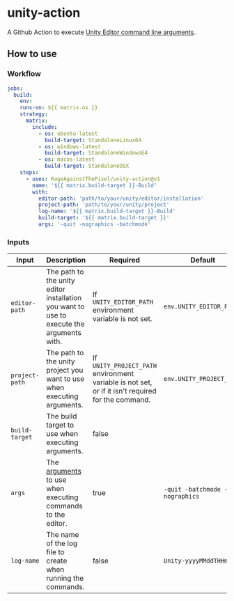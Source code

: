 # unity-action

A Github Action to execute [Unity Editor command line arguments](https://docs.unity3d.com/Manual/EditorCommandLineArguments.html).

## How to use

### Workflow

```yaml
jobs:
  build:
    env:
    runs-on: ${{ matrix.os }}
    strategy:
      matrix:
        include:
          - os: ubuntu-latest
            build-target: StandaloneLinux64
          - os: windows-latest
            build-target: StandaloneWindows64
          - os: macos-latest
            build-target: StandaloneOSX
    steps:
      - uses: RageAgainstThePixel/unity-action@v1
        name: '${{ matrix.build-target }}-Build'
        with:
          editor-path: 'path/to/your/unity/editor/installation'
          project-path: 'path/to/your/unity/project'
          log-name: '${{ matrix.build-target }}-Build'
          build-target: '${{ matrix.build-target }}'
          args: '-quit -nographics -batchmode'
```

### Inputs

| Input | Description | Required | Default |
|-------|-------------|----------|---------|
| `editor-path` | The path to the unity editor installation you want to use to execute the arguments with. | If `UNITY_EDITOR_PATH` environment variable is not set. | `env.UNITY_EDITOR_PATH` |
| `project-path` | The path to the unity project you want to use when executing arguments. | If `UNITY_PROJECT_PATH` environment variable is not set, or if it isn't required for the command. | `env.UNITY_PROJECT_PATH` |
| `build-target` | The build target to use when executing arguments. | false | |
| `args` | The [arguments](https://docs.unity3d.com/Manual/EditorCommandLineArguments.html) to use when executing commands to the editor. | true | `-quit -batchmode -nographics` |
| `log-name` | The name of the log file to create when running the commands. | false | `Unity-yyyyMMddTHHmmss` |
